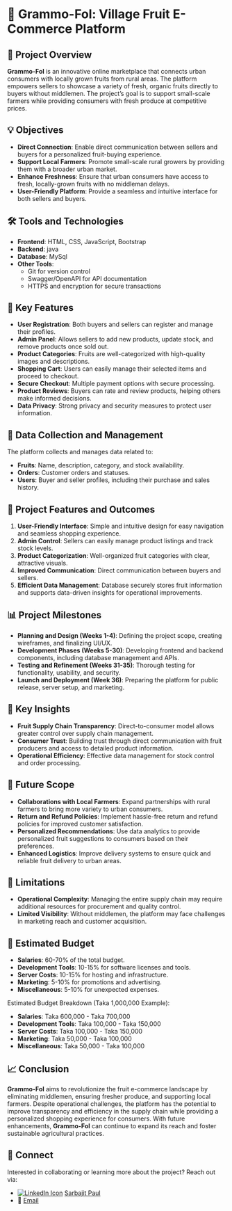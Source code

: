 # 🥭 Grammo-Fol: Village Fruit E-Commerce Platform

## 📌 Project Overview

**Grammo-Fol** is an innovative online marketplace that connects urban consumers with locally grown fruits from rural areas. The platform empowers sellers to showcase a variety of fresh, organic fruits directly to buyers without middlemen. The project’s goal is to support small-scale farmers while providing consumers with fresh produce at competitive prices.

## 💡 Objectives

- **Direct Connection**: Enable direct communication between sellers and buyers for a personalized fruit-buying experience.
- **Support Local Farmers**: Promote small-scale rural growers by providing them with a broader urban market.
- **Enhance Freshness**: Ensure that urban consumers have access to fresh, locally-grown fruits with no middleman delays.
- **User-Friendly Platform**: Provide a seamless and intuitive interface for both sellers and buyers.

## 🛠 Tools and Technologies

- **Frontend**: HTML, CSS, JavaScript, Bootstrap
- **Backend**: java
- **Database**: MySql
- **Other Tools**: 
    - Git for version control
    - Swagger/OpenAPI for API documentation
    - HTTPS and encryption for secure transactions

## 🔑 Key Features

- **User Registration**: Both buyers and sellers can register and manage their profiles.
- **Admin Panel**: Allows sellers to add new products, update stock, and remove products once sold out.
- **Product Categories**: Fruits are well-categorized with high-quality images and descriptions.
- **Shopping Cart**: Users can easily manage their selected items and proceed to checkout.
- **Secure Checkout**: Multiple payment options with secure processing.
- **Product Reviews**: Buyers can rate and review products, helping others make informed decisions.
- **Data Privacy**: Strong privacy and security measures to protect user information.

## 📂 Data Collection and Management

The platform collects and manages data related to:
- **Fruits**: Name, description, category, and stock availability.
- **Orders**: Customer orders and statuses.
- **Users**: Buyer and seller profiles, including their purchase and sales history.

## 🎯 Project Features and Outcomes

1. **User-Friendly Interface**: Simple and intuitive design for easy navigation and seamless shopping experience.
2. **Admin Control**: Sellers can easily manage product listings and track stock levels.
3. **Product Categorization**: Well-organized fruit categories with clear, attractive visuals.
4. **Improved Communication**: Direct communication between buyers and sellers.
5. **Efficient Data Management**: Database securely stores fruit information and supports data-driven insights for operational improvements.

## 📊 Project Milestones

- **Planning and Design (Weeks 1-4)**: Defining the project scope, creating wireframes, and finalizing UI/UX.
- **Development Phases (Weeks 5-30)**: Developing frontend and backend components, including database management and APIs.
- **Testing and Refinement (Weeks 31-35)**: Thorough testing for functionality, usability, and security.
- **Launch and Deployment (Week 36)**: Preparing the platform for public release, server setup, and marketing.

## 🔑 Key Insights

- **Fruit Supply Chain Transparency**: Direct-to-consumer model allows greater control over supply chain management.
- **Consumer Trust**: Building trust through direct communication with fruit producers and access to detailed product information.
- **Operational Efficiency**: Effective data management for stock control and order processing.

## 🚀 Future Scope

- **Collaborations with Local Farmers**: Expand partnerships with rural farmers to bring more variety to urban consumers.
- **Return and Refund Policies**: Implement hassle-free return and refund policies for improved customer satisfaction.
- **Personalized Recommendations**: Use data analytics to provide personalized fruit suggestions to consumers based on their preferences.
- **Enhanced Logistics**: Improve delivery systems to ensure quick and reliable fruit delivery to urban areas.

## 📝 Limitations

- **Operational Complexity**: Managing the entire supply chain may require additional resources for procurement and quality control.
- **Limited Visibility**: Without middlemen, the platform may face challenges in marketing reach and customer acquisition.

## 💼 Estimated Budget

- **Salaries**: 60-70% of the total budget.
- **Development Tools**: 10-15% for software licenses and tools.
- **Server Costs**: 10-15% for hosting and infrastructure.
- **Marketing**: 5-10% for promotions and advertising.
- **Miscellaneous**: 5-10% for unexpected expenses.

Estimated Budget Breakdown (Taka 1,000,000 Example):
- **Salaries**: Taka 600,000 - Taka 700,000
- **Development Tools**: Taka 100,000 - Taka 150,000
- **Server Costs**: Taka 100,000 - Taka 150,000
- **Marketing**: Taka 50,000 - Taka 100,000
- **Miscellaneous**: Taka 50,000 - Taka 100,000

## 📈 Conclusion

**Grammo-Fol** aims to revolutionize the fruit e-commerce landscape by eliminating middlemen, ensuring fresher produce, and supporting local farmers. Despite operational challenges, the platform has the potential to improve transparency and efficiency in the supply chain while providing a personalized shopping experience for consumers. With future enhancements, **Grammo-Fol** can continue to expand its reach and foster sustainable agricultural practices.

## 🔗 Connect

Interested in collaborating or learning more about the project? Reach out via:

- [![LinkedIn Icon](https://img.icons8.com/color/20/000000/linkedin.png)](https://www.linkedin.com/in/sarbajit-paul-95952223b) [Sarbajit Paul](https://www.linkedin.com/in/sarbajit-paul-95952223b)
- 📧 [Email](mailto:bappy15-6155@s.diu.edu.bd)

